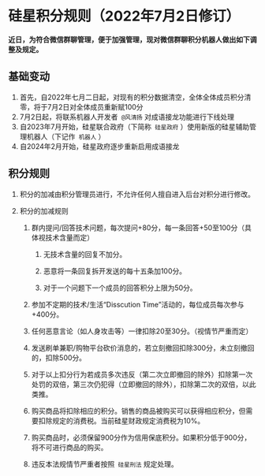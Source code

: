 # 硅星积分规则（2022年7月2日修订）

**近日，为符合微信群聊管理，便于加强管理，现对微信群聊积分机器人做出如下调整及规定。**

## 基础变动

1. 首先，自2022年七月二日起，对现有的积分数据清空，全体全体成员积分清零，将于7月2日对全体成员重新赋100分
2. 7月2日起，将联系机器人开发者` @风清扬` 对成语接龙功能进行下线处理
3. 自2023年7月开始，硅星联合政府（下简称` 硅星政府` ）使用新版的硅星辅助管理机器人（下记作` 机器人` ）
4. 自2024年2月开始，硅星政府逐步重新启用成语接龙

## 积分规则

1. 积分的加减由积分管理员进行，不允许任何人擅自进入后台对积分进行修改。
2. 积分的加减规则

   1. 群内提问/回答技术问题，每次提问+80分，每一条回答+50至100分（具体视技术含量而定）

      1. 无技术含量的回复不加分。

      2. 恶意将一条回复拆开发送的每十五条加100分。

      3. 对于一个问题下一个成员的回答积分上限为50分。

   2. 参加不定期的技术/生活“Disscution Time”活动的，每位成员每次参与+400分。

   3. 任何恶意言论（如人身攻击等）一律扣除20至30分。（视情节严重而定）

   4. 发送刷单兼职/购物平台砍价消息的，若立刻撤回扣除300分，未立刻撤回的，扣除500分。

   5. 对于以上扣分行为若成员多次违反（第二次立即撤回的除外）扣除第一次处罚的双倍，第三次仍犯得（立即撤回的除外），扣除第二次的双倍，以此类推。

   6. 购买商品将扣除相应的积分。销售的商品被购买可以获得相应积分，但需要扣除规定的消费税。当前硅星财政规定消费税为10%。
  
   7. 购买商品时，必须保留900分作为信用保底积分。如果积分低于900分，将不可进行商品的购买。
  
   8. 违反本法规情节严重者按照` 硅星刑法` 规定处理。
